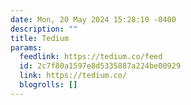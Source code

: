 ```yaml
---
date: Mon, 20 May 2024 15:28:10 -0400
description: ""
title: Tedium
params:
  feedlink: https://tedium.co/feed
  id: 2c7f80a1597e8d5335887a224be00929
  link: https://tedium.co/
  blogrolls: []
---
```

